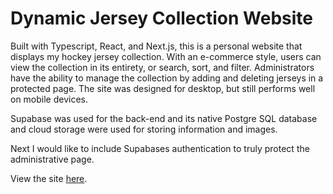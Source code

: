 # Dynamic Jersey Collection Website

Built with Typescript, React, and Next.js, this is a personal website that displays my hockey jersey collection. With an e-commerce style, users can view the collection in its entirety, or search, sort, and filter. Administrators have the ability to manage the collection by adding and deleting jerseys in a protected page. The site was designed for desktop, but still performs well on mobile devices.

Supabase was used for the back-end and its native Postgre SQL database and cloud storage were used for storing information and images.

Next I would like to include Supabases authentication to truly protect the administrative page.

View the site [here](https://jerseys-ten.vercel.app).